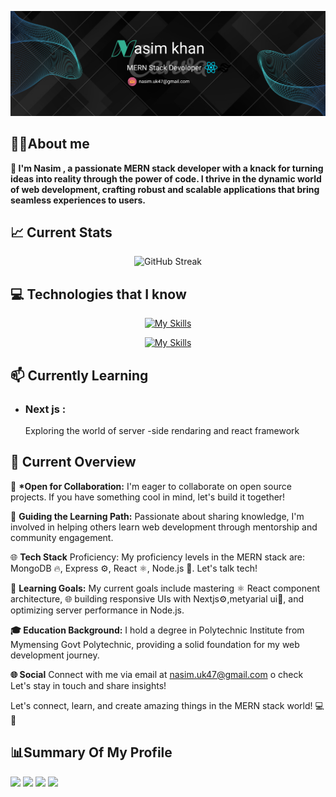 ![Your Cover Photo Alt Text](https://github.com/nasimuk47/nasimuk47/blob/main/cover%20edit.png?raw=true)

## 🙋‍♂️About me

**👋 I'm Nasim , a passionate MERN stack developer with a knack for turning ideas into reality through the power of code. I thrive in the dynamic world of web development, crafting robust and scalable applications that bring seamless experiences to users.**

## 📈 Current Stats

<p align="center">
  <img src="https://github-readme-streak-stats.herokuapp.com?user=nasimuk47&theme=dark" width="800" alt="GitHub Streak">
</p>

## 💻 Technologies that I know

<div align="center">

[![My Skills](https://skillicons.dev/icons?i=html,css,js,react,tailwind,materialui)](https://skillicons.dev)

</div>

<div align="center">

[![My Skills](https://skillicons.dev/icons?i=mongodb,express,nodejs,nextjs,firebase,figma&theme=light)](https://skillicons.dev)

</div>

## 📫 Currently Learning

-   ### Next js :

    Exploring the world of server -side rendaring and react framework

## 👀 Current Overview

👯 **\*Open for Collaboration:** I'm eager to collaborate on open source projects. If you have something cool in mind, let's build it together!

🤔 **Guiding the Learning Path:** Passionate about sharing knowledge, I'm involved in helping others learn web development through mentorship and community engagement.

🌐 **Tech Stack** Proficiency: My proficiency levels in the MERN stack are: MongoDB 🔥, Express ⚙️, React ⚛️, Node.js 🚀. Let's talk tech!

🌱 **Learning Goals:** My current goals include mastering ⚛️ React component architecture, 🌐 building responsive UIs with Nextjs⚙️,metyarial ui🚀, and optimizing server performance in Node.js.

**🎓 Education Background:** I hold a degree in Polytechnic Institute from Mymensing Govt Polytechnic, providing a solid foundation for my web development journey.

**🌐 Social** Connect with me via email at nasim.uk47@gmail.com o check Let's stay in touch and share insights!

Let's connect, learn, and create amazing things in the MERN stack world! 💻🚀

## 📊Summary Of My Profile

![](http://github-profile-summary-cards.vercel.app/api/cards/repos-per-language?username=nasimuk47&theme=monokai)
![](http://github-profile-summary-cards.vercel.app/api/cards/most-commit-language?username=nasimuk47&theme=monokai&exclude=)
![](http://github-profile-summary-cards.vercel.app/api/cards/stats?username=nasimuk47&theme=monokai)
![](http://github-profile-summary-cards.vercel.app/api/cards/productive-time?username=nasimuk47&theme=monokai&utcOffset=5)
